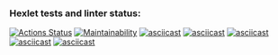 ### Hexlet tests and linter status:
[![Actions Status](https://github.com/bobrovdimal/php-project-45/workflows/hexlet-check/badge.svg)](https://github.com/bobrovdimal/php-project-45/actions)
[![Maintainability](https://api.codeclimate.com/v1/badges/daf418b5545f96aec86e/maintainability)](https://codeclimate.com/github/bobrovdimal/php-project-45/maintainability)
[![asciicast](https://asciinema.org/a/kfMO0x9sM4b9ujNMT5lDMr9hQ.svg)](https://asciinema.org/a/kfMO0x9sM4b9ujNMT5lDMr9hQ)
[![asciicast](https://asciinema.org/a/US1iJOcnK4Yyuw6ZZFduyXBnh.svg)](https://asciinema.org/a/US1iJOcnK4Yyuw6ZZFduyXBnh)
[![asciicast](https://asciinema.org/a/az8fJGioNDlCxqzxF0G9z3BSr.svg)](https://asciinema.org/a/az8fJGioNDlCxqzxF0G9z3BSr)
[![asciicast](https://asciinema.org/a/qnkfiucwFkIwPttykX6lY6E8T.svg)](https://asciinema.org/a/qnkfiucwFkIwPttykX6lY6E8T)
[![asciicast](https://asciinema.org/a/9uH8nQQ0Z73jQl4XI3Oqn9Nv6.svg)](https://asciinema.org/a/9uH8nQQ0Z73jQl4XI3Oqn9Nv6)
